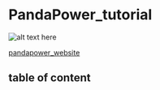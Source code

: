# PandaPower_tutorial

![alt text here](https://www.solarserver.de/wp-content/uploads/LogoPandapower.jpg "Title: pandapower logo")

[pandapower_website](http://www.pandapower.org/)

## table of content
